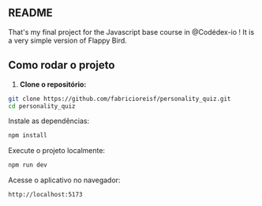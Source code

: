 ## README

That's my final project for the Javascript base course in @Codédex-io ! It is a very simple version of Flappy Bird. 

## Como rodar o projeto

1. **Clone o repositório:**

```bash
git clone https://github.com/fabricioreisf/personality_quiz.git
cd personality_quiz
```
Instale as dependências:

```bash
npm install
````
Execute o projeto localmente:
````bash
npm run dev
````
Acesse o aplicativo no navegador:
```bash
http://localhost:5173
````
